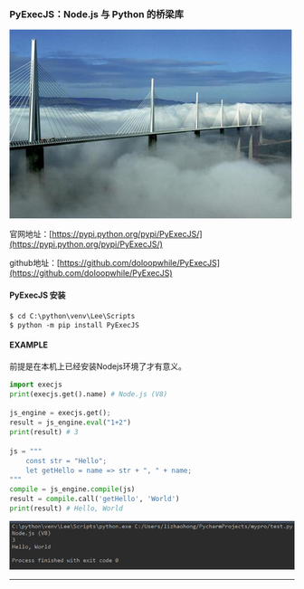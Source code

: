 ### PyExecJS：Node.js 与 Python 的桥梁库

![](/assets/阿速度行走223123123123import.png)

官网地址：[https://pypi.python.org/pypi/PyExecJS/](https://pypi.python.org/pypi/PyExecJS/)

github地址：[https://github.com/doloopwhile/PyExecJS](https://github.com/doloopwhile/PyExecJS)

#### PyExecJS 安装

```
$ cd C:\python\venv\Lee\Scripts
$ python -m pip install PyExecJS
```

#### EXAMPLE

前提是在本机上已经安装Nodejs环境了才有意义。

```py
import execjs
print(execjs.get().name) # Node.js (V8)

js_engine = execjs.get();
result = js_engine.eval("1+2")
print(result) # 3

js = """
    const str = "Hello";
    let getHello = name => str + ", " + name;
"""
compile = js_engine.compile(js)
result = compile.call('getHello', 'World')
print(result) # Hello, World
```

![](/assets/xzczxc54zx45cx54xcz54zcximport.png)

---



